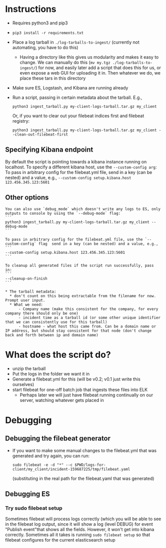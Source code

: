 # Instructions
- Requires python3 and pip3
- `pip3 install -r requirements.txt`
- Place a log tarball in `./log-tarballs-to-ingest/` (currently not automating, you have to do this)
    * Having a directory like this gives us modularity and makes it easy to change. We can manually do this (`mv my.tgz ./log-tarballs-to-ingest/`) for now, and easily later add a script that does this for us, or even expose a web GUI for uploading it in. Then whatever we do, we place these tars in this directory
- Make sure ES, Logstash, and Kibana are running already
- Run a script, passing in certain metadata about the tarball. E.g., 
    ```
    python3 ingest_tarball.py my-client-logs-tarball.tar.gz my_client
    ```

    Or, if you want to clear out your filebeat indices first and filebeat registry:
    ```
    python3 ingest_tarball.py my-client-logs-tarball.tar.gz my_client --clean-out-filebeat-first
    ```
## Specifying Kibana endpoint
By default the script is pointing towards a kibana instance running on localhost. To specify a different kibana host, use the `--custom-config arg`:
    To pass in arbitrary config for the filebeat.yml file, send in a key (can be nested) and a value, e.g., 
    ```
    --custom-config setup.kibana.host 123.456.345.123:5601
    ```

## Other options
    You can also use `debug_mode` which doesn't write any logs to ES, only outputs to console by using the `--debug-mode` flag:
    ```
    python3 ingest_tarball.py my-client-logs-tarball.tar.gz my_client --debug-mode
    ```

    To pass in arbitrary config for the filebeat.yml file, use the `--custom-config` flag  send in a key (can be nested) and a value, e.g., 
    ```
    --custom-config setup.kibana.host 123.456.345.123:5601
    ```

    To cleanup all generated files if the script run successfully, pass in:
    ```
    --cleanup-on-finish
    ```

    * The tarball metadata:
      * don't count on this being extractable from the filename for now. Prompt user input.
      * What we need:
          - Company name (make this consistent for the company, for every company there should only be one)
          - incident time as a tarball id (or some other unique identifier that we can consistently use for this tarball)
          - hostname - what host this came from. Can be a domain name or IP address, but should stay consistent for that node (don't change back and forth between ip and domain name)

# What does the script do?
  - unzip the tarball
  - Put the logs in the folder we want it in
  - Generate a filebeat.yml for this (will be v0.2; v0.1 just write this ourselves)
  - start filebeat for one-off batch job that ingests these files into ELK 
      * Perhaps later we will just have filebeat running continually on our server, watching  whatever gets placed in

# Debugging
## Debugging the filebeat generator
  - If you want to make some manual changes to the filebeat.yml that was generated and try again, you can run:
      ```
      sudo filebeat -e -d "*" --c $PWD/logs-for-client/my_client/incident-159687225/tmp/filebeat.yaml
      ```
      (substituting in the real path for the filebeat.yaml that was generated)
## Debugging ES
### Try sudo filebeat setup
Sometimes filebeat will process logs correctly (which you will be able to see in the filebeat log output, since it will show a log (level DEBUG) for event "Publish event"that shows all the fields. However, it won't get into kibana correctly. Sometimes all it takes is running `sudo filebeat setup` so that filebeat configures for the current elasticsearch setup
